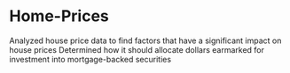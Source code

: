 # Home-Prices
Analyzed house price data to find factors that have a significant impact on house prices
Determined how it should allocate dollars earmarked for investment into mortgage-backed securities
